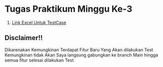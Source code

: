 # Tugas Praktikum Minggu Ke-3

1. [Link Excel Untuk TestCase](https://docs.google.com/spreadsheets/d/15EcrhqhNRiTcEkVhM1V8B5OEg8rsnUF6/edit?usp=sharing&ouid=109645276730628737767&rtpof=true&sd=true)

## Disclaimer!!
Dikarenakan Kemungkinan Terdapat Fitur Baru Yang Akan dilakukan Test Kemungkinan tidak Akan Saya langsung gabungkan ke branch Main hingga semua fitur selesai dilakukan Test
